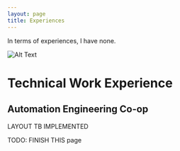 ```yaml
---
layout: page
title: Experiences
---
```


In terms of experiences, I have none.

![Alt Text](https://media.giphy.com/media/vFKqnCdLPNOKc/giphy.gif)

# Technical Work Experience

## Automation Engineering Co-op

LAYOUT TB IMPLEMENTED

TODO: FINISH THIS page